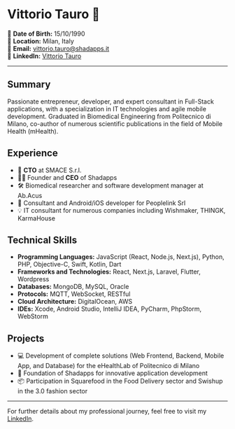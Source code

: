 # Vittorio Tauro 🚀

📅 **Date of Birth:** 15/10/1990  
📍 **Location:** Milan, Italy  
📧 **Email:** vittorio.tauro@shadapps.it  
🔗 **LinkedIn:** [Vittorio Tauro](https://www.linkedin.com/in/vittoriotauro/)  

---

## Summary

Passionate entrepreneur, developer, and expert consultant in Full-Stack applications, with a specialization in IT technologies and agile mobile development. Graduated in Biomedical Engineering from Politecnico di Milano, co-author of numerous scientific publications in the field of Mobile Health (mHealth).

## Experience

- 💼 **CTO** at SMACE S.r.l.
- 👨‍💻 Founder and **CEO** of Shadapps
- 🛠️ Biomedical researcher and software development manager at Ab.Acus
- 📱 Consultant and Android/iOS developer for Peoplelink Srl
- 💡 IT consultant for numerous companies including Wishmaker, THINGK, KarmaHouse

## Technical Skills

- **Programming Languages:** JavaScript (React, Node.js, Next.js), Python, PHP, Objective-C, Swift, Kotlin, Dart
- **Frameworks and Technologies:** React, Next.js, Laravel, Flutter, Wordpress
- **Databases:** MongoDB, MySQL, Oracle
- **Protocols:** MQTT, WebSocket, RESTful
- **Cloud Architecture:** DigitalOcean, AWS
- **IDEs:** Xcode, Android Studio, IntelliJ IDEA, PyCharm, PhpStorm, WebStorm

## Projects

- 💻 Development of complete solutions (Web Frontend, Backend, Mobile App, and Database) for the eHealthLab of Politecnico di Milano
- 🚀 Foundation of Shadapps for innovative application development
- 📦 Participation in Squarefood in the Food Delivery sector and Swishup in the 3.0 fashion sector

---

For further details about my professional journey, feel free to visit my [LinkedIn](https://www.linkedin.com/in/vittoriotauro/).
